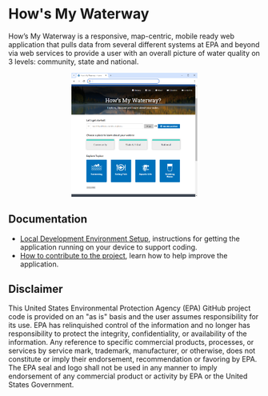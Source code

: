 
# How's My Waterway
How’s My Waterway is a responsive, map-centric, mobile ready web application that pulls data from several different systems at EPA and beyond via web services to provide a user with an overall picture of water quality on 3 levels: community, state and national.

<p align="center">
      <img height="50%" width="50%" src="/docs/img/v2.0/Landing-Page.png" alt="Screenshot of Landing Page">
</p>

## Documentation
- [Local Development Environment Setup](/docs/local_dev_setup.md), instructions for getting the application running on your device to support coding.
- [How to contribute to the project](/docs/CONTRIBUTING.md), learn how to help improve the application. 

## Disclaimer

This United States Environmental Protection Agency (EPA) GitHub project code is provided on an "as is" basis and the user assumes responsibility for its use.  EPA has relinquished control of the information and no longer has responsibility to protect the integrity, confidentiality, or availability of the information.  Any reference to specific commercial products, processes, or services by service mark, trademark, manufacturer, or otherwise, does not constitute or imply their endorsement, recommendation or favoring by EPA.  The EPA seal and logo shall not be used in any manner to imply endorsement of any commercial product or activity by EPA or the United States Government.
